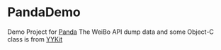 # PandaDemo

Demo Project for [Panda](https://github.com/nangege/Panda)
The WeiBo API dump data and some Object-C class is from [YYKit](https://github.com/ibireme/YYKit)
